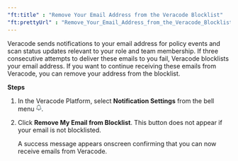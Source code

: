 ```yaml
---
"ft:title" : "Remove Your Email Address from the Veracode Blocklist"
"ft:prettyUrl" : "Remove_Your_Email_Address_from_the_Veracode_Blocklist"
---
```


Veracode sends notifications to your email address for policy events and scan status updates relevant to your role and team membership. If three consecutive attempts to deliver these emails to you fail, Veracode blocklists your email address. If you want to continue receiving these emails from Veracode, you can remove your address from the blocklist.

<p font-size="13pt"><b>Steps</b></p>

1. In the Veracode Platform, select **Notification Settings** from the bell menu ![notifications icon](../images/bell_icon.png).
2. Click **Remove My Email from Blocklist**. This button does not appear if your email is not blocklisted. 
   
    A success message appears onscreen confirming that you can now receive emails from Veracode.